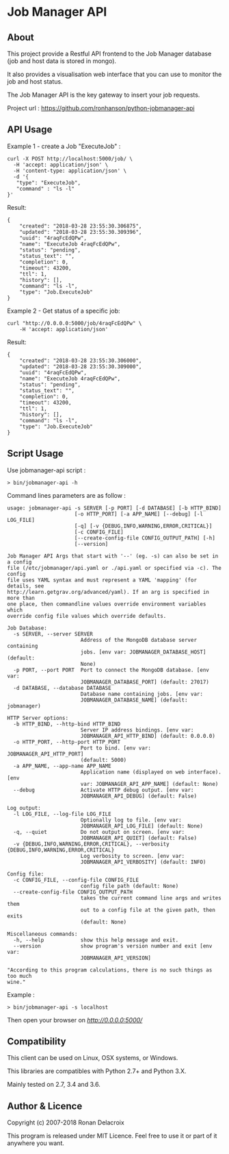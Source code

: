 Job Manager API
===============

About
-----

This project provide a Restful API frontend to the Job Manager database (job and host data is stored in mongo).

It also provides a visualisation web interface that you can use to monitor the job and host status.

The Job Manager API is the key gateway to insert your job requests.

Project url : https://github.com/ronhanson/python-jobmanager-api


API Usage
---------

Example 1 - create a Job "ExecuteJob" :

    curl -X POST http://localhost:5000/job/ \
      -H 'accept: application/json' \
      -H 'content-type: application/json' \
      -d '{
       "type": "ExecuteJob",
       "command" : "ls -l"
    }'
    
Result:

    {
        "created": "2018-03-28 23:55:30.306875",
        "updated": "2018-03-28 23:55:30.309396",
        "uuid": "4raqFcEdQPw",
        "name": "ExecuteJob 4raqFcEdQPw",
        "status": "pending",
        "status_text": "",
        "completion": 0,
        "timeout": 43200,
        "ttl": 1,
        "history": [],
        "command": "ls -l",
        "type": "Job.ExecuteJob"
    }

Example 2 - Get status of a specific job:

    curl "http://0.0.0.0:5000/job/4raqFcEdQPw" \
        -H 'accept: application/json'
    
Result:

    {
        "created": "2018-03-28 23:55:30.306000",
        "updated": "2018-03-28 23:55:30.309000",
        "uuid": "4raqFcEdQPw",
        "name": "ExecuteJob 4raqFcEdQPw",
        "status": "pending",
        "status_text": "",
        "completion": 0,
        "timeout": 43200,
        "ttl": 1,
        "history": [],
        "command": "ls -l",
        "type": "Job.ExecuteJob"
    }

Script Usage
------------

Use jobmanager-api script :

    > bin/jobmanager-api -h

Command lines parameters are as follow :    

    usage: jobmanager-api -s SERVER [-p PORT] [-d DATABASE] [-b HTTP_BIND]
                          [-o HTTP_PORT] [-a APP_NAME] [--debug] [-l LOG_FILE]
                          [-q] [-v {DEBUG,INFO,WARNING,ERROR,CRITICAL}]
                          [-c CONFIG_FILE]
                          [--create-config-file CONFIG_OUTPUT_PATH] [-h]
                          [--version]
    
    Job Manager API Args that start with '--' (eg. -s) can also be set in a config
    file (/etc/jobmanager/api.yaml or ./api.yaml or specified via -c). The config
    file uses YAML syntax and must represent a YAML 'mapping' (for details, see
    http://learn.getgrav.org/advanced/yaml). If an arg is specified in more than
    one place, then commandline values override environment variables which
    override config file values which override defaults.
    
    Job Database:
      -s SERVER, --server SERVER
                            Address of the MongoDB database server containing
                            jobs. [env var: JOBMANAGER_DATABASE_HOST] (default:
                            None)
      -p PORT, --port PORT  Port to connect the MongoDB database. [env var:
                            JOBMANAGER_DATABASE_PORT] (default: 27017)
      -d DATABASE, --database DATABASE
                            Database name containing jobs. [env var:
                            JOBMANAGER_DATABASE_NAME] (default: jobmanager)
    
    HTTP Server options:
      -b HTTP_BIND, --http-bind HTTP_BIND
                            Server IP address bindings. [env var:
                            JOBMANAGER_API_HTTP_BIND] (default: 0.0.0.0)
      -o HTTP_PORT, --http-port HTTP_PORT
                            Port to bind. [env var: JOBMANAGER_API_HTTP_PORT]
                            (default: 5000)
      -a APP_NAME, --app-name APP_NAME
                            Application name (displayed on web interface). [env
                            var: JOBMANAGER_API_APP_NAME] (default: None)
      --debug               Activate HTTP debug output. [env var:
                            JOBMANAGER_API_DEBUG] (default: False)
    
    Log output:
      -l LOG_FILE, --log-file LOG_FILE
                            Optionally log to file. [env var:
                            JOBMANAGER_API_LOG_FILE] (default: None)
      -q, --quiet           Do not output on screen. [env var:
                            JOBMANAGER_API_QUIET] (default: False)
      -v {DEBUG,INFO,WARNING,ERROR,CRITICAL}, --verbosity {DEBUG,INFO,WARNING,ERROR,CRITICAL}
                            Log verbosity to screen. [env var:
                            JOBMANAGER_API_VERBOSITY] (default: INFO)
    
    Config file:
      -c CONFIG_FILE, --config-file CONFIG_FILE
                            config file path (default: None)
      --create-config-file CONFIG_OUTPUT_PATH
                            takes the current command line args and writes them
                            out to a config file at the given path, then exits
                            (default: None)
    
    Miscellaneous commands:
      -h, --help            show this help message and exit.
      --version             show program's version number and exit [env var:
                            JOBMANAGER_API_VERSION]
    
    "According to this program calculations, there is no such things as too much
    wine."

Example : 

    > bin/jobmanager-api -s localhost

Then open your browser on *http://0.0.0.0:5000/* 

Compatibility
-------------

This client can be used on Linux, OSX systems, or Windows.

This libraries are compatibles with Python 2.7+ and Python 3.X.

Mainly tested on 2.7, 3.4 and 3.6.


Author & Licence
----------------

Copyright (c) 2007-2018 Ronan Delacroix

This program is released under MIT Licence. Feel free to use it or part of it anywhere you want.
 
